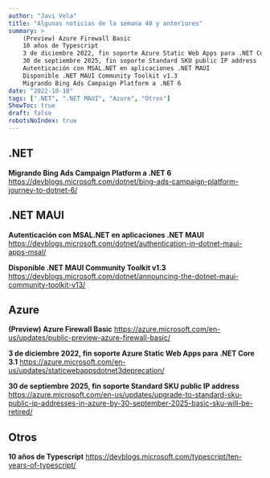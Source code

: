 ```yaml
---
author: "Javi Vela"
title: "Algunas noticias de la semana 40 y anteriores"
summary: >
    (Preview) Azure Firewall Basic
    10 años de Typescript
    3 de diciembre 2022, fin soporte Azure Static Web Apps para .NET Core 3.1
    30 de septiembre 2025, fin soporte Standard SKU public IP address
    Autenticación con MSAL.NET en aplicaciones .NET MAUI
    Disponible .NET MAUI Community Toolkit v1.3
    Migrando Bing Ads Campaign Platform a .NET 6
date: "2022-10-10"
tags: [".NET", ".NET MAUI", "Azure", "Otros"]
ShowToc: true
draft: false
robotsNoIndex: true
---
```

## .NET
**Migrando Bing Ads Campaign Platform a .NET 6** 
https://devblogs.microsoft.com/dotnet/bing-ads-campaign-platform-journey-to-dotnet-6/
<br/>
<!-- #dotnet #migration #performance #webapi #aspnetcore #azure -->

## .NET MAUI
**Autenticación con MSAL.NET en aplicaciones .NET MAUI**
https://devblogs.microsoft.com/dotnet/authentication-in-dotnet-maui-apps-msal/
<br/>
<!-- #dotnet #maui #authentication-->

**Disponible .NET MAUI Community Toolkit v1.3**
https://devblogs.microsoft.com/dotnet/announcing-the-dotnet-maui-community-toolkit-v13/
<br/>
<!-- #dotnet #maui #toolkit -->

## Azure
**(Preview) Azure Firewall Basic**
https://azure.microsoft.com/en-us/updates/public-preview-azure-firewall-basic/
<br/>
<!-- #azure #firewall #preview -->

**3 de diciembre 2022, fin soporte Azure Static Web Apps para .NET Core 3.1** 
https://azure.microsoft.com/en-us/updates/staticwebappsdotnet3deprecation/
<br/>
<!-- #azure #dotnet #eol -->

**30 de septiembre 2025, fin soporte Standard SKU public IP address**
https://azure.microsoft.com/en-us/updates/upgrade-to-standard-sku-public-ip-addresses-in-azure-by-30-september-2025-basic-sku-will-be-retired/
<br/>
<!-- #azure #dotnet #eol -->

## Otros
**10 años de Typescript**
https://devblogs.microsoft.com/typescript/ten-years-of-typescript/
<br/>
<!-- #typescript -->

